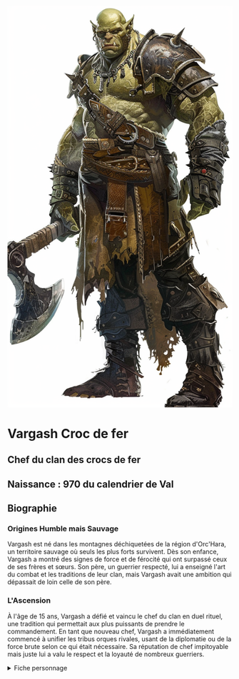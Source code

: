 ![Vargash croc de fer](../../ressources/vargash.png)
# Vargash Croc de fer

## Chef du clan des crocs de fer

## Naissance : 970 du calendrier de Val

## Biographie


### Origines Humble mais Sauvage

Vargash est né dans les montagnes déchiquetées de la région d'Orc'Hara, un territoire sauvage où seuls les plus forts survivent. Dès son enfance, Vargash a montré des signes de force et de férocité qui ont surpassé ceux de ses frères et sœurs. Son père, un guerrier respecté, lui a enseigné l'art du combat et les traditions de leur clan, mais Vargash avait une ambition qui dépassait de loin celle de son père.

### L'Ascension

À l'âge de 15 ans, Vargash a défié et vaincu le chef du clan en duel rituel, une tradition qui permettait aux plus puissants de prendre le commandement. En tant que nouveau chef, Vargash a immédiatement commencé à unifier les tribus orques rivales, usant de la diplomatie ou de la force brute selon ce qui était nécessaire. Sa réputation de chef impitoyable mais juste lui a valu le respect et la loyauté de nombreux guerriers.

 <details>
<summary>Fiche personnage</summary>

```

Vargash, Chef de Guerre Orc
Humanoïde de taille moyenne (orc), chaotique mauvais

Classe d'Armure 16 (armure de plaques)

Points de Vie 85 (10d8 + 30)

Vitesse 30 pieds

Caractéristique	Score	Modificateur
Force	18 (+4)	
Dextérité	12 (+1)	
Constitution	16 (+3)	
Intelligence	10 (+0)	
Sagesse	12 (+1)	
Charisme	14 (+2)	
Jets de sauvegarde Force +7, Constitution +6, Charisme +5

Compétences Intimidation +5, Perception +3

Résistances aux dégâts nécrotique

Sens vision dans le noir 60 pieds, Perception passive 13

Langues Commun, Orc

Niveau de difficulté 6 (2 300 PX)

Traits

Attaques Sauvages. Lorsqu'il obtient un coup critique avec une arme de mêlée, Vargash peut lancer un des dés de dégâts supplémentaires de l'arme et ajouter le résultat aux dégâts supplémentaires du coup critique.

Chef de Guerre (Recharge après un repos court ou long). En tant qu'action bonus, Vargash peut choisir jusqu'à trois créatures alliées qu'il peut voir dans un rayon de 30 pieds. Si une créature choisie peut le voir et l'entendre, elle peut utiliser sa réaction pour faire une attaque d'arme.

Tacticien Inspirant. Les créatures alliées à Vargash dans un rayon de 10 pieds gagnent un bonus de +1 à leurs jets d'attaque et de dégâts de mêlée.

Actions

Attaques Multiples. Vargash fait deux attaques de hache d'arme.

Hache d'arme. Attaque d'arme de mêlée : +7 pour toucher, allonge 5 pieds, une cible. Touché : 12 (1d12 + 4) dégâts tranchants.

Cri de Guerre (Recharge 5-6). Vargash pousse un cri de guerre. Chaque créature alliée dans un rayon de 30 pieds gagnant un avantage sur ses jets d'attaque et de sauvegarde jusqu'à la fin de son prochain tour.

Réactions

Riposte. Lorsqu'une créature dans un rayon de 5 pieds de Vargash le manque avec une attaque de mêlée, il peut utiliser sa réaction pour effectuer une attaque de hache d'arme contre cette créature.

Équipement

Vargash porte une armure de plaques et sa hache d'arme, "Crocs de Fer", une arme orque de grande qualité ornée de runes tribales.

Cette version de Vargash est adaptée pour un niveau de difficulté de 6, tout en conservant son rôle de chef de guerre orc et ses capacités inspirantes et redoutables.
```
</detail>
